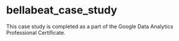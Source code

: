 # bellabeat_case_study
This case study is completed as a part of the Google Data Analytics Professional Certificate.
